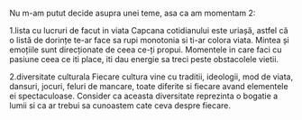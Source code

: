 Nu m-am putut decide asupra unei teme, asa ca am momentam 2:

1.lista cu lucruri de facut in viata 
Capcana cotidianului este uriașă, astfel că o listă de dorințe te-ar face sa rupi monotonia si ti-ar colora viata.
Mintea și emoțiile sunt direcționate de ceea ce-ți propui.
Momentele in care faci cu pasiune ceea ce iti place, iti dau energie sa treci peste obstacolele vietii.

2.diversitate culturala
Fiecare cultura vine cu traditii, ideologii, mod de viata, dansuri, jocuri, feluri de mancare, toate diferite si fiecare avand elementele ei spectaculoase.
Consider ca aceasta diversitate reprezinta o bogatie a lumii si ca ar trebui sa cunoastem cate ceva despre fiecare.